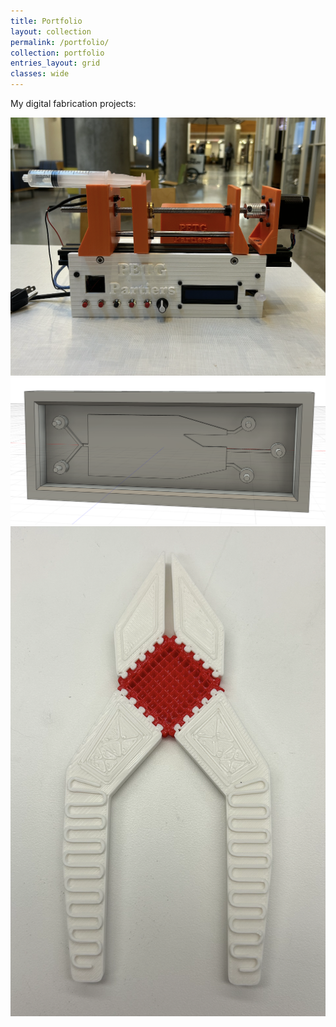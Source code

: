 ```yaml
---
title: Portfolio
layout: collection
permalink: /portfolio/
collection: portfolio
entries_layout: grid
classes: wide
---
```


My digital fabrication projects:

<img src="/assets/img/syringe-pump-project.png" alt="Lauren Brown" style="wdith:100px;"/>
<img src="/assets/img/cadmodel2.png" alt="Lauren Brown" style"wdith:100px;"/>
<img src="/assets/img/pliersfullbody.png" alt="Lauren Brown" style="wdith:50px;"/>
